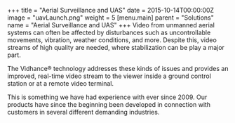 +++
title = "Aerial Surveillance and UAS"
date = 2015-10-14T00:00:00Z
image = "uavLaunch.png"
weight = 5
[menu.main]
parent = "Solutions"
name = "Aerial Surveillance and UAS"
+++
Video from unmanned aerial systems can often be affected by disturbances such as uncontrollable movements, vibration, weather conditions, and more. Despite this, video streams of high quality are needed, where stabilization can be play a major part.

The Vidhance® technology addresses these kinds of issues and provides an improved, real-time video stream to the viewer inside a ground control station or at a remote video terminal.
<!--more-->
This is something we have had experience with ever since 2009. Our products have since the beginning been developed in connection with customers in several different demanding industries.
